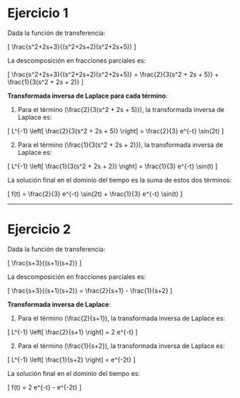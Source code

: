 # Ejercicio 1

Dada la función de transferencia:

\[
\frac{s^2+2s+3}{(s^2+2s+2)(s^2+2s+5)}
\]

La descomposición en fracciones parciales es:

\[
\frac{s^2+2s+3}{(s^2+2s+2)(s^2+2s+5)} = \frac{2}{3(s^2 + 2s + 5)} + \frac{1}{3(s^2 + 2s + 2)}
\]

**Transformada inversa de Laplace para cada término**:

1. Para el término \(\frac{2}{3(s^2 + 2s + 5)}\), la transformada inversa de Laplace es:

\[
L^{-1} \left[ \frac{2}{3(s^2 + 2s + 5)} \right] = \frac{2}{3} e^{-t} \sin(2t)
\]

2. Para el término \(\frac{1}{3(s^2 + 2s + 2)}\), la transformada inversa de Laplace es:

\[
L^{-1} \left[ \frac{1}{3(s^2 + 2s + 2)} \right] = \frac{1}{3} e^{-t} \sin(t)
\]

La solución final en el dominio del tiempo es la suma de estos dos términos:

\[
f(t) = \frac{2}{3} e^{-t} \sin(2t) + \frac{1}{3} e^{-t} \sin(t)
\]

---

# Ejercicio 2

Dada la función de transferencia:

\[
\frac{s+3}{(s+1)(s+2)}
\]

La descomposición en fracciones parciales es:

\[
\frac{s+3}{(s+1)(s+2)} = \frac{2}{s+1} - \frac{1}{s+2}
\]

**Transformada inversa de Laplace**:

1. Para el término \(\frac{2}{s+1}\), la transformada inversa de Laplace es:

\[
L^{-1} \left[ \frac{2}{s+1} \right] = 2 e^{-t}
\]

2. Para el término \(\frac{1}{s+2}\), la transformada inversa de Laplace es:

\[
L^{-1} \left[ \frac{1}{s+2} \right] = e^{-2t}
\]

La solución final en el dominio del tiempo es:

\[
f(t) = 2 e^{-t} - e^{-2t}
\]



